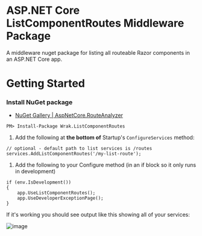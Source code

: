 # ASP.NET Core ListComponentRoutes Middleware Package

A middleware nuget package for listing all routeable Razor components in an ASP.NET Core app.

# Getting Started

### Install NuGet package
- [NuGet Gallery | AspNetCore.RouteAnalyzer](https://www.nuget.org/packages/Wrak.ListComponentRoutes/)

```
PM> Install-Package Wrak.ListComponentRoutes
```

1. Add the following at **the bottom of** Startup's `ConfigureServices` method:

```
// optional - default path to list services is /routes
services.AddListComponentRoutes('/my-list-route');
```
1. Add the following to your Configure method (in an if block so it only runs in development)
```
if (env.IsDevelopment())
{
    app.UseListComponentRoutes();
    app.UseDeveloperExceptionPage();
}
```

If it's working you should see output like this showing all of your services:

![image](https://user-images.githubusercontent.com/782127/52003616-0e497b80-2493-11e9-856c-1d4ef9207be0.png)

